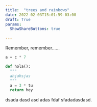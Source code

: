 ```yaml
---
title:  "trees and rainbows"
date: 2022-02-03T15:01:59-03:00
draft: True
params:
  ShowShareButtons: true

---
```


Remember, remember......

```python
a = c * 7

def hola():
  """
  ahjahsjas
  """
  a = 3 * tu
  return hey
```

dsada dasd asd adas fdaf sfadadasdasd.

